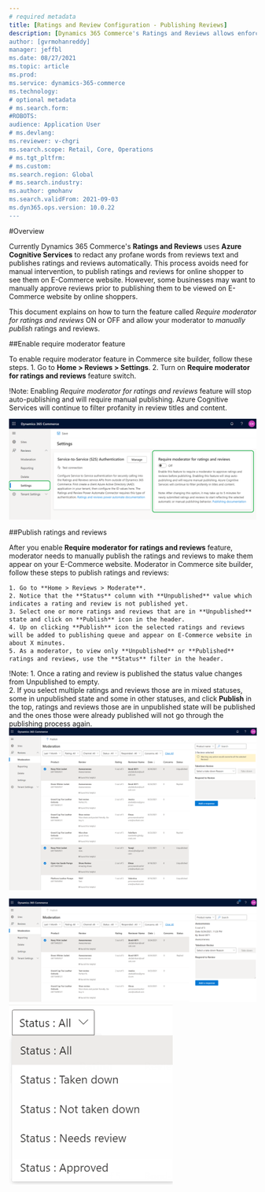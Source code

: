 ```yaml
---
# required metadata
title: [Ratings and Review Configuration - Publishing Reviews]
description: [Dynamics 365 Commerce's Ratings and Reviews allows enforcing human moderation before publishing reviews to E-Commerce channel.]
author: [gvrmohanreddy]
manager: jeffbl
ms.date: 08/27/2021
ms.topic: article
ms.prod: 
ms.service: dynamics-365-commerce
ms.technology: 
# optional metadata
# ms.search.form:  
#ROBOTS: 
audience: Application User
# ms.devlang: 
ms.reviewer: v-chgri
ms.search.scope: Retail, Core, Operations
# ms.tgt_pltfrm: 
# ms.custom: 
ms.search.region: Global
# ms.search.industry: 
ms.author: gmohanv
ms.search.validFrom: 2021-09-03
ms.dyn365.ops.version: 10.0.22
---
```


#Overview


Currently Dynamics 365 Commerce's **Ratings and Reviews** uses **Azure Cognitive Services** to redact any profane words from reviews text and publishes ratings and reviews automatically. This process avoids need for manual intervention, to publish ratings and reviews for online shopper to see them on E-Commerce website. However, some businesses may want to manually approve reviews prior to publishing them to be viewed on E-Commerce website by online shoppers. 

This document explains on how to turn the feature called *Require moderator for ratings and reviews* ON or OFF and allow your moderator to *manually publish* ratings and reviews. 


##Enable require moderator feature

To enable require moderator feature in Commerce site builder, follow these steps.
	1. Go to **Home > Reviews > Settings**.
	2. Turn on **Require moderator for ratings and reviews** feature switch.

!Note: Enabling *Require moderator for ratings and reviews* feature will stop auto-publishing and will require manual publishing. Azure Cognitive Services will continue to filter profanity in review titles and content.

![Dynamics 365 Commerce - Ratings and Review configuration](media/Ratings-reviews-settings-human-moderation.png)

##Publish ratings and reviews

After you enable **Require moderator for ratings and reviews**  feature, moderator needs to manually publish the ratings and reviews to make them appear on your E-Commerce website.  Moderator in Commerce site builder, follow these steps to publish ratings and reviews:

	1. Go to **Home > Reviews > Moderate**.
	2. Notice that the **Status** column with **Unpublished** value which indicates a rating and review is not published yet.
	3. Select one or more ratings and reviews that are in **Unpublished** state and click on **Publish** icon in the header.
	4. Up on clicking **Publish** icon the selected ratings and reviews will be added to publishing queue and appear on E-Commerce website in about X minutes. 
	5. As a moderator, to view only **Unpublished** or **Published** ratings and reviews, use the **Status** filter in the header.  

!Note: 
	1. Once a rating and review is published the status value changes from Unpublished to empty.  
	2. If you select multiple ratings and reviews those are in mixed statuses, some in unpublished state and some in other statuses, and click **Publish** in the top, ratings and reviews those are in unpublished state will be published and the ones those were already published will not go through the publishing process again.
![Dynamics 365 Commerce - Ratings and Review configuration](media/Ratings-reviews-publishing-reviews.png)


![Dynamics 365 Commerce - Ratings and Review configuration](media/Ratings-reviews-published-reviews.png)
![Dynamics 365 Commerce - Ratings and Review configuration](media/Ratings-reviews-published-reviews-status-filter.png)

